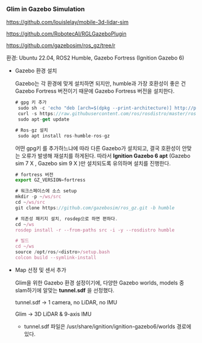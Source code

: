 ### Glim in Gazebo Simulation

https://github.com/louislelay/mobile-3d-lidar-sim

https://github.com/RobotecAI/RGLGazeboPlugin

https://github.com/gazebosim/ros_gz/tree/r

환경: Ubuntu 22.04, ROS2 Humble, Gazebo Fortress (Ignition Gazebo 6)

- Gazebo 환경 설치
    
    Gazebo는 각 환경에 맞게 설치하면 되지만, humble과 가장 호환성이 좋은 건 Gazebo Fortress 버전이기 때문에 Gazebo Fortress 버전을 설치한다. 
    
    ```jsx
    # gpg 키 추가
     sudo sh -c 'echo "deb [arch=$(dpkg --print-architecture)] http://packages.ros.org/ros2/ubuntu $(lsb_release -cs) main" > /etc/apt/sources.list.d/ros2-latest.list'
     curl -s https://raw.githubusercontent.com/ros/rosdistro/master/ros.asc | sudo apt-key add -
     sudo apt-get update
    
    # Ros-gz 설치 
     sudo apt install ros-humble-ros-gz
    ```
    
    어떤 gpg키 를 추가하느냐에 따라 다른 Gazebo가 설치되고, 결국 호환성이 안맞는 오류가 발생해 재설치를 하게된다. 따라서 **Ignition Gazebo 6 apt** (Gazebo sim 7 X , Gazebo sim 9 X )만 설치되도록 유의하며 설치를 진행한다.
    
    ```jsx
    # fortress 버전
    export GZ_VERSION=fortress
    
    # 워크스페이스에 소스 setup
    mkdir -p ~/ws/src
    cd ~/ws/src
    git clone https://github.com/gazebosim/ros_gz.git -b humble
    
    # 의존성 패키지 설치, rosdep으로 하면 편하다.
    cd ~/ws
    rosdep install -r --from-paths src -i -y --rosdistro humble
    
    # 빌드
    cd ~/ws
    source /opt/ros/<distro>/setup.bash
    colcon build --symlink-install
    ```
    
- Map 선정 및 센서 추가
    
    Glim을 위한 Gazebo 환경 설정이기에, 다양한 Gazebo worlds, models 중 slam하기에 알맞는 **tunnel.sdf** 을 선정했다.
    
    tunnel.sdf → 1 camera, no LiDAR, no IMU
    
    Glim → 3D LiDAR & 9-axis IMU
    
    - tunnel.sdf 파일은 /usr/share/ignition/ignition-gazebo6/worlds 경로에 있다.
